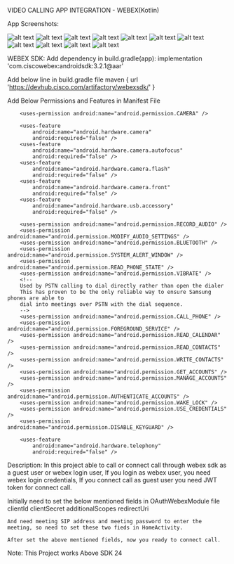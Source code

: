 VIDEO CALLING APP INTEGRATION - WEBEX(Kotlin)


App Screenshots:

![alt text](https://github.com/gobinathPerumal/Video_Calling_App_Webex-Kotlin-/blob/main_develop/app/sreenshots/splashscreen.PNG)
![alt text](https://github.com/gobinathPerumal/Video_Calling_App_Webex-Kotlin-/blob/main_develop/app/sreenshots/login_screen1.PNG)
![alt text](https://github.com/gobinathPerumal/Video_Calling_App_Webex-Kotlin-/blob/main_develop/app/sreenshots/login_screen2.PNG)
![alt text](https://github.com/gobinathPerumal/Video_Calling_App_Webex-Kotlin-/blob/main_develop/app/sreenshots/webex_login.PNG)
![alt text](https://github.com/gobinathPerumal/Video_Calling_App_Webex-Kotlin-/blob/main_develop/app/sreenshots/webex_password.PNG)
![alt text](https://github.com/gobinathPerumal/Video_Calling_App_Webex-Kotlin-/blob/main_develop/app/sreenshots/calling1_LI.jpg)
![alt text](https://github.com/gobinathPerumal/Video_Calling_App_Webex-Kotlin-/blob/main_develop/app/sreenshots/call_waiting_LI.jpg)
![alt text](https://github.com/gobinathPerumal/Video_Calling_App_Webex-Kotlin-/blob/main_develop/app/sreenshots/oncall1_LI.jpg)
![alt text](https://github.com/gobinathPerumal/Video_Calling_App_Webex-Kotlin-/blob/main_develop/app/sreenshots/participants_LI.jpg)
![alt text](https://github.com/gobinathPerumal/Video_Calling_App_Webex-Kotlin-/blob/main_develop/app/sreenshots/screenshare_LI.jpg)
![alt text](https://github.com/gobinathPerumal/Video_Calling_App_Webex-Kotlin-/blob/main_develop/app/sreenshots/call_not_connect_LI.jpg)

WEBEX SDK:
Add dependency in build.gradle(app):
implementation 'com.ciscowebex:androidsdk:3.2.1@aar'

Add below line in build.gradle file
        maven {
            url 'https://devhub.cisco.com/artifactory/webexsdk/'
        }

Add Below Permissions and Features in Manifest File
        <uses-permission android:name="android.permission.INTERNET" />
        <uses-permission android:name="android.permission.ACCESS_NETWORK_STATE" />
        <uses-permission android:name="android.permission.ACCESS_WIFI_STATE" />
        <uses-permission android:name="android.permission.CHANGE_WIFI_STATE" />
        <uses-permission android:name="android.permission.ACCESS_COARSE_LOCATION" />
        <uses-permission android:name="android.permission.USE_FULL_SCREEN_INTENT" />
        <uses-permission android:name="android.permission.CHANGE_NETWORK_STATE" /> <!-- Camera/Microphone -->
        <uses-permission android:name="android.permission.READ_EXTERNAL_STORAGE" />
        <uses-feature
            android:name="android.hardware.bluetooth"
            android:required="false" />

        <uses-permission android:name="android.permission.CAMERA" />

        <uses-feature
            android:name="android.hardware.camera"
            android:required="false" />
        <uses-feature
            android:name="android.hardware.camera.autofocus"
            android:required="false" />
        <uses-feature
            android:name="android.hardware.camera.flash"
            android:required="false" />
        <uses-feature
            android:name="android.hardware.camera.front"
            android:required="false" />
        <uses-feature
            android:name="android.hardware.usb.accessory"
            android:required="false" />

        <uses-permission android:name="android.permission.RECORD_AUDIO" />
        <uses-permission android:name="android.permission.MODIFY_AUDIO_SETTINGS" />
        <uses-permission android:name="android.permission.BLUETOOTH" />
        <uses-permission android:name="android.permission.SYSTEM_ALERT_WINDOW" />
        <uses-permission android:name="android.permission.READ_PHONE_STATE" />
        <uses-permission android:name="android.permission.VIBRATE" />
        <!--
        Used by PSTN calling to dial directly rather than open the dialer
        This has proven to be the only reliable way to ensure Samsung phones are able to
        dial into meetings over PSTN with the dial sequence.
        -->
        <uses-permission android:name="android.permission.CALL_PHONE" />
        <uses-permission android:name="android.permission.FOREGROUND_SERVICE" />
        <uses-permission android:name="android.permission.READ_CALENDAR" />
        <uses-permission android:name="android.permission.READ_CONTACTS" />
        <uses-permission android:name="android.permission.WRITE_CONTACTS" />
        <uses-permission android:name="android.permission.GET_ACCOUNTS" />
        <uses-permission android:name="android.permission.MANAGE_ACCOUNTS" />
        <uses-permission android:name="android.permission.AUTHENTICATE_ACCOUNTS" />
        <uses-permission android:name="android.permission.WAKE_LOCK" />
        <uses-permission android:name="android.permission.USE_CREDENTIALS" />
        <uses-permission android:name="android.permission.DISABLE_KEYGUARD" />

        <uses-feature
            android:name="android.hardware.telephony"
            android:required="false" />

Description:
    In this project able to call or connect call through webex sdk as a guest user or webex login user,
    If you login as webex user, you need webex login credentials, If you connect call as guest user you need
    JWT token for connect call.

   Initially need to set the below mentioned fields in OAuthWebexModule file
             clientId
             clientSecret
             additionalScopes
             redirectUri

    And need meeting SIP address and meeting password to enter the meeting, so need to set these two fieds in HomeActivity.

    After set the above mentioned fields, now you ready to connect call.

Note: This Project works Above SDK 24